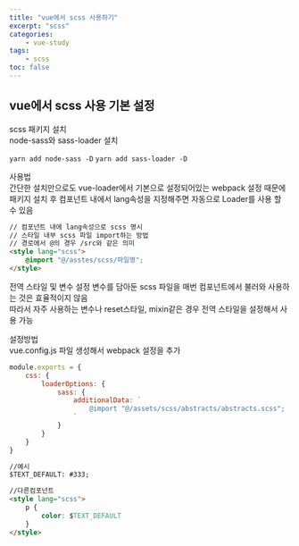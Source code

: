 ```yaml
--- 
title: "vue에서 scss 사용하기" 
excerpt: "scss"
categories: 
    - vue-study
tags: 
    - scss
toc: false
--- 
```

## vue에서 scss 사용 기본 설정

scss 패키지 설치  
node-sass와 sass-loader 설치  

`yarn add node-sass -D`
`yarn add sass-loader -D`

사용법  
간단한 설치만으로도 vue-loader에서 기본으로 설정되어있는 webpack 설정 때문에 패키지 설치 후 컴포넌트 내에서 lang속성을 지정해주면 자동으로 Loader를 사용 할 수 있음  

```html
// 컴포넌트 내에 lang속성으로 scss 명시
// 스타일 내부 scss 파일 import하는 방법
// 경로에서 @의 경우 /src와 같은 의미
<style lang="scss">
    @import "@/asstes/scss/파일명";
</style>
```

전역 스타일 및 변수 설정
변수를 담아둔 scss 파일을 매번 컴포넌트에서 불러와 사용하는 것은 효율적이지 않음  
따라서 자주 사용하는 변수나 reset스타일, mixin같은 경우 전역 스타일을 설정해서 사용 가능  

설정방법  
vue.config.js 파일 생성해서 webpack 설정을 추가  

```javascript
module.exports = {
    css: {
        loaderOptions: {
            sass: {
                additionalData: `
                    @import "@/assets/scss/abstracts/abstracts.scss";
                `
            }
        }
    }
}
```

```html
//예시
$TEXT_DEFAULT: #333;

//다른컴포넌트
<style lang="scss">
    p {
        color: $TEXT_DEFAULT
    }
</style>
```
